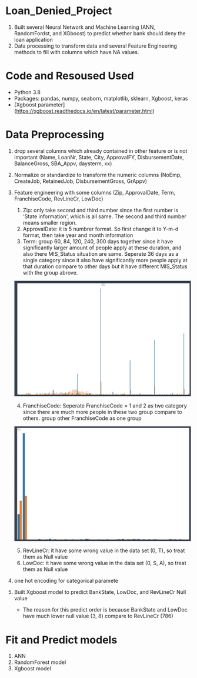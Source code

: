 # Loan_Denied_Project
  1. Built several Neural Network and Machine Learning (ANN, RandomFordst, and XGboost) to predict whether bank should deny the loan application
  2. Data processing to transform data and several Feature Engineering methods to fill with columns which have NA values.

# Code and Resoused Used
  * Python 3.8
  * Packages: pandas, numpy, seaborn, matplotlib, sklearn, Xgboost, keras
  * [Xgboost parameter] (https://xgboost.readthedocs.io/en/latest/parameter.html)
  

# Data Preprocessing
  1. drop several columns which already contained in other feature or is not important (Name, LoanNr, State, City, ApprovalFY, DisbursementDate, BalanceGross, SBA_Appv, daysterm, xx)
  2. Normalize or standardize to transform the numeric columns (NoEmp, CreateJob, RetainedJob, DisbursementGross, GrAppv)
  3. Feature engineering with some columns (Zip, ApprovalDate, Term, FranchiseCode, RevLineCr, LowDoc)
     1. Zip: only take second and third number since the first number is 'State information', which is all same. The second and third number means smaller region.
     2. ApprovalDate: it is 5 numbrer format. So first change it to Y-m-d format, then take year and month information
     3. Term: group 60, 84, 120, 240, 300 days together since it have significantly larger amount of people apply at these duration, and also there MIS_Status situation are same. Seperate 36 days as a single category since it also have significantly more people apply at that duration compare to other days but it have different MIS_Status with the group abrove.
     
     ![](/images/Days.png)
     
     4. FranchiseCode: Seperate FranchiseCode = 1 and 2 as two category since there are much more people in these two group compare to others. group other FranchiseCode as one group
     
     ![](/images/FranchiseCode.png)
     
     5. RevLineCr: it have some wrong value in the data set (0, T), so treat them as Null value
     6. LowDoc: it have some wrong value in the data set (0, S, A), so treat them as Null value

  4. one hot encoding for categorical paramete
  5. Built Xgboost model to predict BankState, LowDoc, and RevLineCr Null value
     * The reason for this predict order is because BankState and LowDoc have much lower null value (3, 8) compare to RevLineCr (786)



# Fit and Predict models
  1. ANN
  2. RandomForest model
  3. Xgboost model
